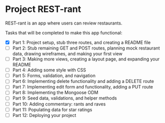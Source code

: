 # Project REST-rant

REST-rant is an app where users can review restaurants.

Tasks that will be completed to make this app functional:

- [x] Part 1: Project setup, stub three routes, and creating a README file
- [ ] Part 2: Stub remaining GET and POST routes, planning mock restaurant data, drawing wireframes, and making your first view
- [ ] Part 3: Making more views, creating a layout page, and expanding your README
- [ ] Part 4: Adding some style with CSS
- [ ] Part 5: Forms, validation, and navigation
- [ ] Part 6: Implementing delete functionality and adding a DELETE route
- [ ] Part 7: Implementing edit form and functionality, adding a PUT route
- [ ] Part 8: Implementing the Mongoose ODM
- [ ] Part 9: Seed data, validations, and helper methods
- [ ] Part 10: Adding commentary: rants and raves
- [ ] Part 11: Populating data for star ratings
- [ ] Part 12: Deploying your project
